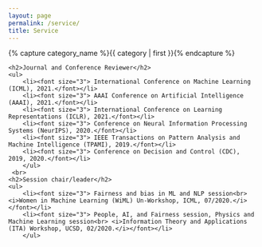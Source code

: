```yaml
---
layout: page
permalink: /service/
title: Service
---
```

<div>
    {% capture category_name %}{{ category | first }}{% endcapture %}
    <div id="#{{ category_name | slugize }}"></div>
    <p></p>
    
    <h2>Journal and Conference Reviewer</h2>
    <ul>
        <li><font size="3"> International Conference on Machine Learning (ICML), 2021.</font></li>
        <li><font size="3"> AAAI Conference on Artificial Intelligence (AAAI), 2021.</font></li>
        <li><font size="3"> International Conference on Learning Representations (ICLR), 2021.</font></li>
        <li><font size="3"> Conference on Neural Information Processing Systems (NeurIPS), 2020.</font></li>
        <li><font size="3"> IEEE Transactions on Pattern Analysis and Machine Intelligence (TPAMI), 2019.</font></li>
        <li><font size="3"> Conference on Decision and Control (CDC), 2019, 2020.</font></li>
        </ul>
     <br>
    <h2>Session chair/leader</h2>
    <ul>
    	<li><font size="3"> Fairness and bias in ML and NLP session<br> <i>Women in Machine Learning (WiML) Un-Workshop, ICML, 07/2020.</i></font></li>
    	<li><font size="3"> People, AI, and Fairness session, Physics and Machine Learning session<br> <i>Information Theory and Applications (ITA) Workshop, UCSD, 02/2020.</i></font></li>
        </ul>


  </div>

